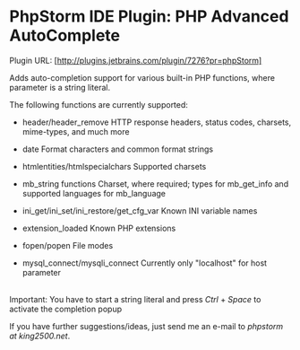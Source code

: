 # PhpStorm IDE Plugin: PHP Advanced AutoComplete

Plugin URL: [http://plugins.jetbrains.com/plugin/7276?pr=phpStorm]

Adds auto-completion support for various built-in PHP functions, where parameter is a string literal.


The following functions are currently supported:

* header/header_remove
    HTTP response headers, status codes, charsets, mime-types, and much more

* date
    Format characters and common format strings

* htmlentities/htmlspecialchars
    Supported charsets

* mb_string functions
    Charset, where required; types for mb_get_info and supported languages for mb_language

* ini_get/ini_set/ini_restore/get_cfg_var
    Known INI variable names

* extension_loaded
    Known PHP extensions

* fopen/popen
    File modes

* mysql_connect/mysqli_connect
    Currently only &quot;localhost&quot; for host parameter<br><br></li>

Important:
You have to start a string literal and press <i>Ctrl</i> + <i>Space</i> to activate the completion popup

If you have further suggestions/ideas, just send me an e-mail to <i>phpstorm at king2500.net</i>.